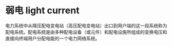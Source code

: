 # 弱电 light current
电力系统中从降压配电变电站（高压配电变电站）出口到用户端的这一段系统称为配电系统。配电系统是由多种配电设备（或元件）和配电设施所组成的变换电压和直接向终端用户分配电能的一个电力网络系统。

